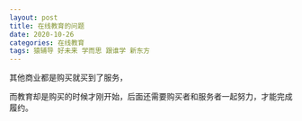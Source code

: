 ```yaml
---
layout: post
title: 在线教育的问题
date: 2020-10-26
categories: 在线教育
tags: 猿辅导 好未来 学而思 跟谁学 新东方
---
```


其他商业都是购买就买到了服务，

而教育却是购买的时候才刚开始，后面还需要购买者和服务者一起努力，才能完成履约。